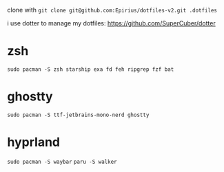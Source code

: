 clone with `git clone git@github.com:Epirius/dotfiles-v2.git .dotfiles`

i use dotter to manage my dotfiles: https://github.com/SuperCuber/dotter



# zsh
`sudo pacman -S zsh starship exa fd feh ripgrep fzf bat`

# ghostty
`sudo pacman -S ttf-jetbrains-mono-nerd ghostty`

# hyprland
`sudo pacman -S waybar`
`paru -S walker`